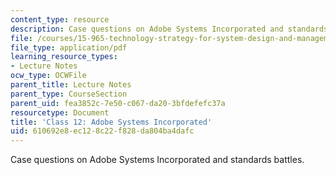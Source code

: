 ```yaml
---
content_type: resource
description: Case questions on Adobe Systems Incorporated and standards battles.
file: /courses/15-965-technology-strategy-for-system-design-and-management-spring-2009/610692e8ec128c22f828da804ba4dafc_MIT15_965S09_case12.pdf
file_type: application/pdf
learning_resource_types:
- Lecture Notes
ocw_type: OCWFile
parent_title: Lecture Notes
parent_type: CourseSection
parent_uid: fea3852c-7e50-c067-da20-3bfdefefc37a
resourcetype: Document
title: 'Class 12: Adobe Systems Incorporated'
uid: 610692e8-ec12-8c22-f828-da804ba4dafc
---
```

Case questions on Adobe Systems Incorporated and standards battles.

